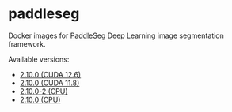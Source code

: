 # paddleseg
Docker images for [PaddleSeg](https://github.com/PaddlePaddle/PaddleSeg) Deep Learning image segmentation framework.

Available versions:

* [2.10.0 (CUDA 12.6)](2.10.0_cuda12.6)
* [2.10.0 (CUDA 11.8)](2.10.0_cuda11.8)
* [2.10.0-2 (CPU)](2.10.0-2_cpu)
* [2.10.0 (CPU)](2.10.0_cpu)
